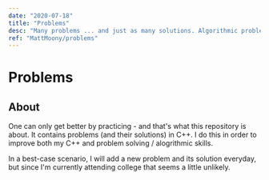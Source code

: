 ```yaml
---
date: "2020-07-18"
title: "Problems"
desc: "Many problems ... and just as many solutions. Algorithmic problem solving is one of my favourite free time activities at the moment. 🦆"
ref: "MattMoony/problems"
---
```


# Problems

## About

One can only get better by practicing - and that's what this repository is about. It contains problems (and their solutions) in C++. I do this in order to improve both my C++ and problem solving / alogrithmic skills.

In a best-case scenario, I will add a new problem and its solution everyday, but since I'm currently attending college that seems a little unlikely.
